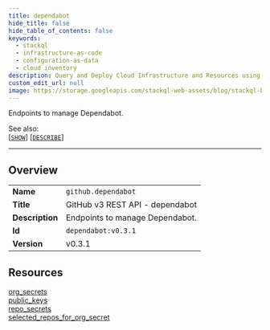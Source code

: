```yaml
---
title: dependabot
hide_title: false
hide_table_of_contents: false
keywords:
  - stackql
  - infrastructure-as-code
  - configuration-as-data
  - cloud inventory
description: Query and Deploy Cloud Infrastructure and Resources using SQL
custom_edit_url: null
image: https://storage.googleapis.com/stackql-web-assets/blog/stackql-blog-post-featured-image.png
---
```

Endpoints to manage Dependabot.  
    
See also:   
[[` SHOW `]](/docs/language-spec/show) [[` DESCRIBE `]](/docs/language-spec/describe)  
* * * 
## Overview
<table><tbody>
<tr><td><b>Name</b></td><td><code>github.dependabot</code></td></tr>
<tr><td><b>Title</b></td><td>GitHub v3 REST API - dependabot</td></tr>
<tr><td><b>Description</b></td><td>Endpoints to manage Dependabot.</td></tr>
<tr><td><b>Id</b></td><td><code>dependabot:v0.3.1</code></td></tr>
<tr><td><b>Version</b></td><td>v0.3.1</td></tr>
</tbody></table>

## Resources
<div class="row">
<div class="providerDocColumn">
<a href="/docs/providers/github/dependabot/org_secrets">org_secrets</a><br />
<a href="/docs/providers/github/dependabot/public_keys">public_keys</a><br />
</div>
<div class="providerDocColumn">
<a href="/docs/providers/github/dependabot/repo_secrets">repo_secrets</a><br />
<a href="/docs/providers/github/dependabot/selected_repos_for_org_secret">selected_repos_for_org_secret</a><br />
</div>
</div>

